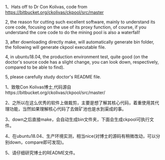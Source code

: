 1、Hats off to Dr Con Kolivas, code from https://bitbucket.org/ckolivas/ckpool/src/master  

2, the reason for cutting such excellent software, mainly to understand its core code, focusing on the use of its proxy function, of course, if you understand the core code to do the mining pool is also a waterfall!  

3, after downloading directly make, will automatically generate bin folder, the following will generate ckpool executable file.  

4, in ubuntu18.04, the production environment test, quite good (on the doctor's source code has a slight change, you can look down, respectively, compared to be able to find).  

5, please carefully study doctor's README file.  


1、致敬Con Kolivas博士,代码源自https://bitbucket.org/ckolivas/ckpool/src/master/  

2、之所以在这么优秀的软件上做裁剪，主要是想了解其核心代码，着重使用其代理功能，当然如果理解核心代码了去做矿池也是水到渠成的事。  

3、down之后直接make，会自动生成bin文件夹，下面会生成ckpool可执行文件。  

4、在ubuntu18.04、生产环境实测，相当nice(对博士的源码有稍微改动，可以分别down，compare即可发现)。  

5、请仔细研究博士的README文件。  



